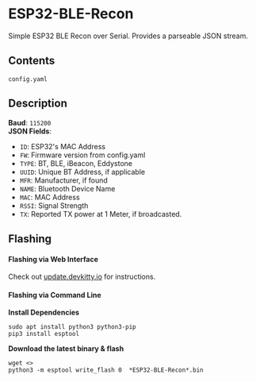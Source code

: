 # ESP32-BLE-Recon
Simple ESP32 BLE Recon over Serial.  Provides a parseable JSON stream.

## Contents
`config.yaml`

## Description
**Baud**: `115200`  
**JSON Fields**:
- `ID`: ESP32's MAC Address
- `FW`: Firmware version from config.yaml
- `TYPE`: BT, BLE, iBeacon, Eddystone
- `UUID`: Unique BT Address, if applicable
- `MFR`:  Manufacturer, if found
- `NAME`: Bluetooth Device Name
- `MAC`: MAC Address
- `RSSI`:  Signal Strength
- `TX`: Reported TX power at 1 Meter, if broadcasted.

## Flashing
#### Flashing via Web Interface
Check out [update.devkitty.io](https://update.devkitty.io) for instructions.
#### Flashing via Command Line
**Install Dependencies**
```
sudo apt install python3 python3-pip
pip3 install esptool
```
**Download the latest binary & flash**
```
wget <>
python3 -m esptool write_flash 0  *ESP32-BLE-Recon*.bin
```

